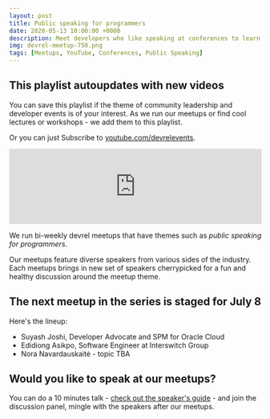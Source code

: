 ```yaml
---
layout: post
title: Public speaking for programmers
date: 2020-05-13 10:00:00 +0000
description: Meet developers who like speaking at conferences to learn why and how from them
img: devrel-meetup-750.png
tags: [Meetups, YouTube, Conferences, Public Speaking]
---
```


## This playlist autoupdates with new videos
You can save this playlist if the theme of community leadership and developer events is of your interest. As we run our meetups or find cool lectures or workshops - we add them to this playlist. 

Or you can just Subscribe to [youtube.com/devrelevents](https://www.youtube.com/devrelevents). 

<div class="embed-youtube">
<iframe width="100%" height="auto" src="https://www.youtube.com/embed/videoseries?list=PLOY5WvYhE7cuXsqVAmphgIAJIBWYUh8xf" frameborder="0" allow="accelerometer; autoplay; encrypted-media; gyroscope; picture-in-picture" allowfullscreen></iframe></div>

We run bi-weekly devrel meetups that have themes such as _public speaking for programmers_. 

Our meetups feature diverse speakers from various sides of the industry. Each meetups brings in new set of speakers cherrypicked for a fun and healthy discussion around the meetup theme.

## The next meetup in the series is staged for July 8
Here's the lineup:
* Suyash Joshi, Developer Advocate and SPM for Oracle Cloud
* Edidiong Asikpo, Software Engineer at Interswitch Group
* Nora Navardauskaitė - topic TBA

## Would you like to speak at our meetups?
You can do a 10 minutes talk - [check out the speaker's guide](https://devrel.events/speakers-guide/) - and join the discussion panel, mingle with the speakers after our meetups.